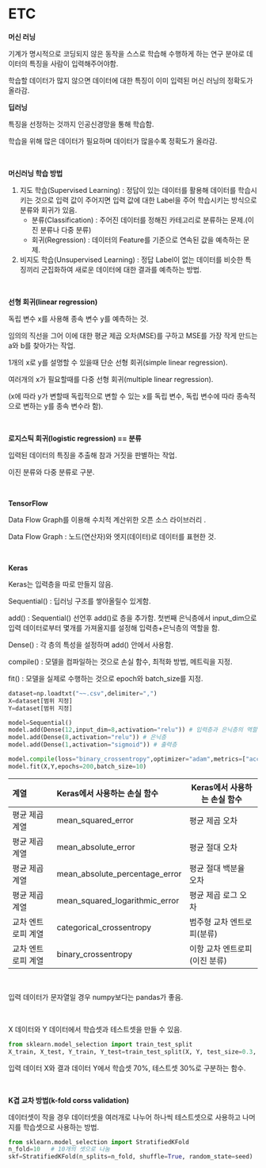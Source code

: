 # ETC

**머신 러닝**

기계가 명시적으로 코딩되지 않은 동작을 스스로 학습해 수행하게 하는 연구 분야로 데이터의 특징을 사람이 입력해주어야함.

학습할 데이터가 많지 않으면 데이터에 대한 특징이 이미 입력된 머신 러닝의 정확도가 올라감.

**딥러닝**

특징을 선정하는 것까지 인공신경망을 통해 학습함.

학습을 위해 많은 데이터가 필요하며 데이터가 많을수록 정확도가 올라감.

<br>

**머신러닝 학습 방법**

1. 지도 학습(Supervised Learning) : 정답이 있는 데이터를 활용해 데이터를 학습시키는 것으로 입력 값이 주어지면 입력 값에 대한 Label을 주어 학습시키는 방식으로 분류와 회귀가 있음.
   * 분류(Classification) : 주어진 데이터를 정해진 카테고리로 분류하는 문제.(이진 분류나 다중 분류)
   * 회귀(Regression) : 데이터의 Feature를 기준으로 연속된 값을 예측하는 문제.
2. 비지도 학습(Unsupervised Learning) : 정답 Label이 없는 데이터를 비슷한 특징끼리 군집화하여 새로운 데이터에 대한 결과를 예측하는 방법.

<br>

**선형 회귀(linear regression)**

독립 변수 x를 사용해 종속 변수 y를 예측하는 것. 

임의의 직선을 그어 이에 대한 평균 제곱 오차(MSE)를 구하고 MSE를 가장 작게 만드는 a와 b를 찾아가는 작업.

1개의 x로 y를 설명할 수 있을때 단순 선형 회귀(simple linear regression). 

여러개의 x가 필요할때를 다중 선형 회귀(multiple linear regression).

(x에 따라 y가 변할때 독립적으로 변할 수 있는 x를 독립 변수, 독립 변수에 따라 종속적으로 변하는 y를 종속 변수라 함).

<br>

**로지스틱 회귀(logistic regression) == 분류**

입력된 데이터의 특징을 추출해 참과 거짓을 판별하는 작업.

이진 분류와 다중 분류로 구분.

<br>

**TensorFlow**

Data Flow Graph를 이용해 수치적 계산위한 오픈 소스 라이브러리  .

Data Flow Graph : 노드(연산자)와 엣지(데이터)로 데이터를 표현한 것.

<br>

**Keras**

Keras는 입력층을 따로 만들지 않음.

Sequential() : 딥러닝 구조를 쌓아올릴수 있게함.

add() : Sequential() 선언후 add()로 층을 추가함. 첫번째 은닉층에서 input_dim으로 입력 데이터로부터 몇개를 가져올지를 설정해 입력층+은닉층의 역할을 함.

Dense() : 각 층의 특성을 설정하며 add() 안에서 사용함.

compile() : 모델을 컴파일하는 것으로 손실 함수, 최적화 방법, 메트릭을 지정.

fit() : 모델을 실제로 수행하는 것으로 epoch와 batch_size를 지정.

```python
dataset=np.loadtxt("~~.csv",delimiter=",")
X=dataset[범위 지정]
Y=dataset[범위 지정]

model=Sequential()
model.add(Dense(12,input_dim=8,activation="relu")) # 입력층과 은닉층의 역할
model.add(Dense(8,activation="relu")) # 은닉층
model.add(Dense(1,activation="sigmoid")) # 출력층

model.compile(loss="binary_crossentropy",optimizer="adam",metrics=["accuracy"])
model.fit(X,Y,epochs=200,batch_size=10)
```



| 계열               | Keras에서 사용하는 손실 함수   | Keras에서 사용하는 손실 함수  |
| :----------------- | :----------------------------- | ----------------------------- |
| 평균 제곱 계열     | mean_squared_error             | 평균 제곱 오차                |
| 평균 제곱 계열     | mean_absolute_error            | 평균 절대 오차                |
| 평균 제곱 계열     | mean_absolute_percentage_error | 평균 절대 백분율 오차         |
| 평균 제곱 계열     | mean_squared_logarithmic_error | 평균 제곱 로그 오차           |
| 교차 엔트로피 계열 | categorical_crossentropy       | 범주형 교차 엔트로피(분류)    |
| 교차 엔트로피 계열 | binary_crossentropy            | 이항 교차 엔트로피(이진 분류) |

<br>

입력 데이터가 문자열일 경우 numpy보다는 pandas가 좋음.

<br>

X 데이터와 Y 데이터에서 학습셋과 테스트셋을 만들 수 있음.

```python
from sklearn.model_selection import train_test_split
X_train, X_test, Y_train, Y_test=train_test_split(X, Y, test_size=0.3, random_state=seed) 
```

입력 데이터 X와 결과 데이터 Y에서 학습셋 70%, 테스트셋 30%로 구분하는 함수. 

<br>

**K겹 교차 방법(k-fold corss validation)**

데이터셋이 작을 경우 데이터셋을 여러개로 나누어 하나씩 테스트셋으로 사용하고 나머지를 학습셋으로 사용하는 방법.

```python
from sklearn.model_selection import StratifiedKFold
n_fold=10   # 10개의 셋으로 나눔
skf=StratifiedKFold(n_splits=n_fold, shuffle=True, random_state=seed)
```

 
